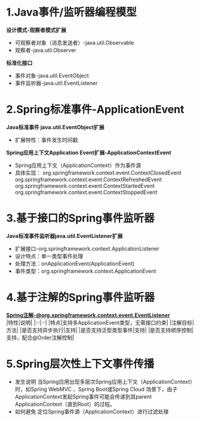 # 1.Java事件/监听器编程模型
**设计模式-观察者模式扩展**
+ 可观察者对象（消息发送者）-java.util.Observable
+ 观察者-java.util.Observer

**标准化接口**
+ 事件对象-java.util.EventObject
+ 事件监听器-java.util.EventListener

# 2.Spring标准事件-ApplicationEvent
**Java标准事件 java.util.EventObject扩展**<br/>
+ 扩展特性：事件发生时间戳

**Spring应用上下文Application Event扩展-ApplicationContextEvent**<br/>
+ Spring应用上下文（ApplicationContext）作为事件源
+ 具体实现：
org.springframework.context.event.ContextClosedEvent<br/>
org.springframework.context.event.ContextRefreshedEvent<br/>
org.springframework.context.event.ContextStartedEvent<br/>
org.springframework.context.event.ContextStoppedEvent

# 3.基于接口的Spring事件监听器
**Java标准事件监听器java.util.EventListener扩展**<br/>
+ 扩展接口-org.springframework.context.ApplicationListener
+ 设计特点：单一类型事件处理
+ 处理方法：onApplicationEvent(ApplicationEvent)
+ 事件类型：org.springframework.context.ApplicationEvent

# 4.基于注解的Spring事件监听器
**Spring注解-@org.springframework.context.event.EventListener**<br/>
|特性|说明|
|:-|:-|
|特点|支持多ApplicationEvent类型，无需接口约束|
|注解目标|方法|
|是否支持异步执行|支持|
|是否支持泛型类型事件|支持|
|是否支持顺序控制|支持，配合@Order注解控制|

# 5.Spring层次性上下文事件传播
+ 发生说明
当Spring应用出现多层次Spring应用上下文（ApplicationContext）时，如Spring WebMVC 、Spring Boot或Spring Cloud
场景下，由子ApplicationContext发起Spring事件可能会传递到其parent ApplicationContext（直到Root）的过程。
+ 如何避免
定位Spring事件源（ApplicationContext）进行过滤处理



